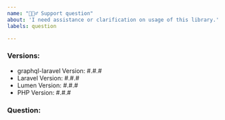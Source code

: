 ```yaml
---
name: "🙋🏼‍♂️ Support question"
about: 'I need assistance or clarification on usage of this library.'
labels: question

---
```

<!--
Alternative you can also use our Slack workspace: https://join.slack.com/t/rebing-graphql/shared_invite/enQtNTE5NjQzNDI5MzQ4LTdhNjk0ZGY1N2U1YjE4MGVlYmM2YTc2YjQ0MmIwODY5MWMwZWIwYmY1MWY4NTZjY2Q5MzdmM2Q3NTEyNDYzZjc
-->

### Versions:
- graphql-laravel Version: #.#.#
- Laravel Version: #.#.# <!-- remove if not applicable -->
- Lumen Version: #.#.# <!-- remove if not applicable -->
- PHP Version: #.#.#

### Question:

